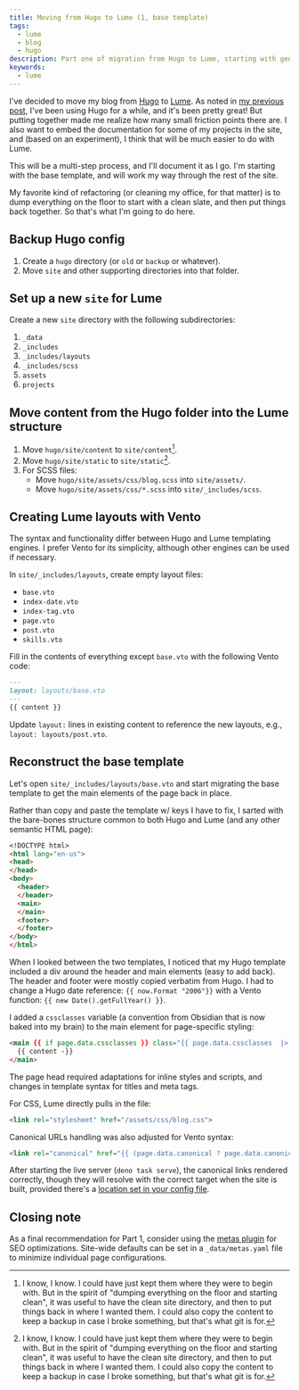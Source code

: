 ```yaml
---
title: Moving from Hugo to Lume (1, base template)
tags:
  - lume
  - blog
  - hugo
description: Part one of migration from Hugo to Lume, starting with general file conversion and reconstructing the base template.
keywords:
  - lume
---
```


I've decided to move my blog from [Hugo](https://gohugo.io/) to [Lume](https://lume.land/). As noted in [my previous post](./2023-12-30-ssg-with-obsidian-and-lume.md), I've been using Hugo for a while, and it's been pretty great! But putting together made me realize how many small friction points there are. I also want to embed the documentation for some of my projects in the site, and (based on an experiment), I think that will be much easier to do with Lume.

This will be a multi-step process, and I'll document it as I go. I'm starting with the base template, and will work my way through the rest of the site.

<!--more-->

My favorite kind of refactoring (or cleaning my office, for that matter) is to dump everything on the floor to start with a clean slate, and then put things back together. So that's what I'm going to do here.

## Backup Hugo config

1. Create a `hugo` directory (or `old` or `backup` or whatever).
2. Move `site` and other supporting directories into that folder.

## Set up a new `site` for Lume

Create a new `site` directory with the following subdirectories:

1. `_data`
2. `_includes`
3. `_includes/layouts`
4. `_includes/scss`
5. `assets`
6. `projects`

## Move content from the Hugo folder into the Lume structure

1. Move `hugo/site/content` to `site/content`[^1].
2. Move `hugo/site/static` to `site/static`[^1].
3. For SCSS files:
    - Move `hugo/site/assets/css/blog.scss` into `site/assets/`.
    - Move `hugo/site/assets/css/*.scss` into `site/_includes/scss`.

[^1]: I know, I know. I could have just kept them where they were to begin with. But in the spirit of "dumping everything on the floor and starting clean", it was useful to have the clean site directory, and then to put things back in where I wanted them. I could also copy the content to keep a backup in case I broke something, but that's what git is for.

## Creating Lume layouts with Vento

The syntax and functionality differ between Hugo and Lume templating engines. I prefer Vento for its simplicity, although other engines can be used if necessary.

In `site/_includes/layouts`, create empty layout files:

- `base.vto`
- `index-date.vto`
- `index-tag.vto`
- `page.vto`
- `post.vto`
- `skills.vto`

Fill in the contents of everything except `base.vto` with the following Vento code:

```md
---
layout: layouts/base.vto
---
{{ content }}
```

Update `layout:` lines in existing content to reference the new layouts, e.g., `layout: layouts/post.vto`.

## Reconstruct the base template

Let's open `site/_includes/layouts/base.vto` and start migrating the base template to get the main elements of the page back in place.

Rather than copy and paste the template w/ keys I have to fix, I sarted with the bare-bones structure common to both Hugo and Lume (and any other semantic HTML page):

```md
<!DOCTYPE html>
<html lang="en-us">
<head>
</head>
<body>
  <header>
  </header>
  <main>
  </main>
  <footer>
  </footer>
</body>
</html>
```

When I looked between the two templates, I noticed that my Hugo template included a div around the header and main elements (easy to add back). The header and footer were mostly copied verbatim from Hugo. I had to change a Hugo date reference: `{{ now.Format "2006"}}` with a Vento function: `{{ new Date().getFullYear() }}`.

I added a `cssclasses` variable (a convention from Obsidian that is now baked into my brain) to the main element for page-specific styling:

```md
<main {{ if page.data.cssclasses }} class="{{ page.data.cssclasses  |> join(' ') }}"{{ /if }}>
  {{ content -}}
</main>
```

The page head required adaptations for inline styles and scripts, and changes in template syntax for titles and meta tags.

For CSS, Lume directly pulls in the file:

```md
<link rel="stylesheet" href="/assets/css/blog.css">
```

Canonical URLs handling was also adjusted for Vento syntax:

```md
<link rel="canonical" href="{{ (page.data.canonical ? page.data.canonical : page.data.url) |> url(true) }}" />
```

After starting the live server (`deno task serve`), the canonical links rendered correctly, though they will resolve with the correct target when the site is built, provided there's a [location set in your config file](https://lume.land/docs/configuration/config-file/#location).

## Closing note

As a final recommendation for Part 1, consider using the [metas plugin](https://lume.land/plugins/metas/) for SEO optimizations. Site-wide defaults can be set in a `_data/metas.yaml` file to minimize individual page configurations.
